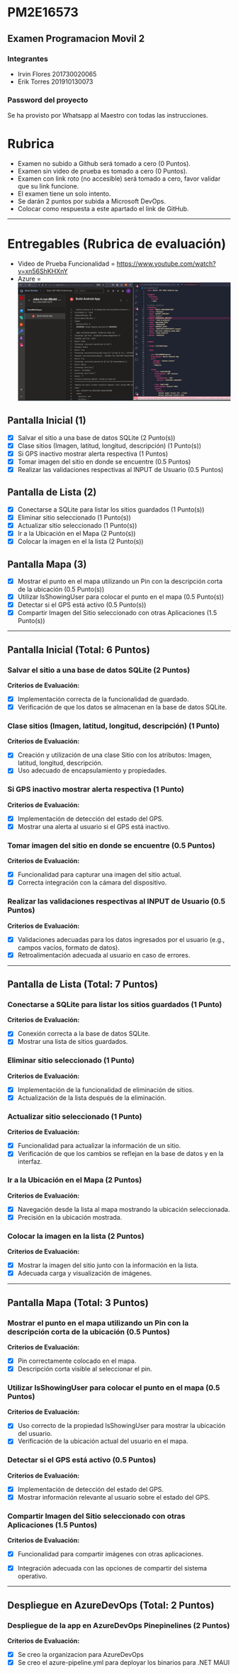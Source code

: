 # PM2E16573
## Examen Programacion Movil 2 

### Integrantes
- Irvin Flores 201730020065
- Erik Torres 201910130073

### Password del proyecto
Se ha provisto por Whatsapp al Maestro con todas las instrucciones.



# Rubrica

- Examen no subido a Github será tomado a cero (0 Puntos).
- Examen sin video de prueba es tomado a cero (0 Puntos).
- Examen con link roto (no accesible) será tomado a cero, favor validar que su link funcione.
- El examen tiene un solo intento.
- Se darán 2 puntos por subida a Microsoft DevOps.
- Colocar como respuesta a este apartado el link de GitHub.

---

# Entregables (Rubrica de evaluación)
- Video de Prueba Funcionalidad = https://www.youtube.com/watch?v=xn56ShKHXnY
- Azure = ![Imagen](imagen.png)


## Pantalla Inicial (1)
- [x] Salvar el sitio a una base de datos SQLite (2 Punto(s))
- [x] Clase sitios (Imagen, latitud, longitud, descripción) (1 Punto(s))
- [x] Si GPS inactivo mostrar alerta respectiva (1 Puntos)
- [x] Tomar imagen del sitio en donde se encuentre (0.5 Puntos)
- [x] Realizar las validaciones respectivas al INPUT de Usuario (0.5 Puntos)

## Pantalla de Lista (2)
- [x] Conectarse a SQLite para listar los sitios guardados (1 Punto(s))
- [x] Eliminar sitio seleccionado (1 Punto(s))
- [x] Actualizar sitio seleccionado (1 Punto(s))
- [x] Ir a la Ubicación en el Mapa (2 Punto(s))
- [x] Colocar la imagen en el la lista (2 Punto(s))

## Pantalla Mapa (3)
- [x] Mostrar el punto en el mapa utilizando un Pin con la descripción corta de la ubicación (0.5 Punto(s))
- [x] Utilizar IsShowingUser para colocar el punto en el mapa (0.5 Punto(s))
- [x] Detectar si el GPS está activo (0.5 Punto(s))
- [x] Compartir Imagen del Sitio seleccionado con otras Aplicaciones (1.5 Punto(s))

---

## Pantalla Inicial (Total: 6 Puntos)

### Salvar el sitio a una base de datos SQLite (2 Puntos)

**Criterios de Evaluación:**
- [x] Implementación correcta de la funcionalidad de guardado.
- [x] Verificación de que los datos se almacenan en la base de datos SQLite.

### Clase sitios (Imagen, latitud, longitud, descripción) (1 Punto)

**Criterios de Evaluación:**
- [x] Creación y utilización de una clase Sitio con los atributos: Imagen, latitud, longitud, descripción.
- [x] Uso adecuado de encapsulamiento y propiedades.

### Si GPS inactivo mostrar alerta respectiva (1 Punto)

**Criterios de Evaluación:**
- [x] Implementación de detección del estado del GPS.
- [x] Mostrar una alerta al usuario si el GPS está inactivo.

### Tomar imagen del sitio en donde se encuentre (0.5 Puntos)

**Criterios de Evaluación:**
- [x] Funcionalidad para capturar una imagen del sitio actual.
- [x] Correcta integración con la cámara del dispositivo.

### Realizar las validaciones respectivas al INPUT de Usuario (0.5 Puntos)

**Criterios de Evaluación:**
- [x] Validaciones adecuadas para los datos ingresados por el usuario (e.g., campos vacíos, formato de datos).
- [x] Retroalimentación adecuada al usuario en caso de errores.

---

## Pantalla de Lista (Total: 7 Puntos)

### Conectarse a SQLite para listar los sitios guardados (1 Punto)

**Criterios de Evaluación:**
- [x] Conexión correcta a la base de datos SQLite.
- [x] Mostrar una lista de sitios guardados.

### Eliminar sitio seleccionado (1 Punto)

**Criterios de Evaluación:**
- [x] Implementación de la funcionalidad de eliminación de sitios.
- [x] Actualización de la lista después de la eliminación.

### Actualizar sitio seleccionado (1 Punto)

**Criterios de Evaluación:**
- [x] Funcionalidad para actualizar la información de un sitio.
- [x] Verificación de que los cambios se reflejan en la base de datos y en la interfaz.

### Ir a la Ubicación en el Mapa (2 Puntos)

**Criterios de Evaluación:**
- [x] Navegación desde la lista al mapa mostrando la ubicación seleccionada.
- [x] Precisión en la ubicación mostrada.

### Colocar la imagen en la lista (2 Puntos)

**Criterios de Evaluación:**
- [x] Mostrar la imagen del sitio junto con la información en la lista.
- [x] Adecuada carga y visualización de imágenes.

---

## Pantalla Mapa (Total: 3 Puntos)

### Mostrar el punto en el mapa utilizando un Pin con la descripción corta de la ubicación (0.5 Puntos)

**Criterios de Evaluación:**
- [x] Pin correctamente colocado en el mapa.
- [x] Descripción corta visible al seleccionar el pin.

### Utilizar IsShowingUser para colocar el punto en el mapa (0.5 Puntos)

**Criterios de Evaluación:**
- [x] Uso correcto de la propiedad IsShowingUser para mostrar la ubicación del usuario.
- [x] Verificación de la ubicación actual del usuario en el mapa.

### Detectar si el GPS está activo (0.5 Puntos)

**Criterios de Evaluación:**
- [x] Implementación de detección del estado del GPS.
- [x] Mostrar información relevante al usuario sobre el estado del GPS.

### Compartir Imagen del Sitio seleccionado con otras Aplicaciones (1.5 Puntos)

**Criterios de Evaluación:**
- [x] Funcionalidad para compartir imágenes con otras aplicaciones.
- [x] Integración adecuada con las opciones de compartir del sistema operativo.



---

## Despliegue en AzureDevOps (Total: 2 Puntos)

### Despliegue de la app en AzureDevOps Pinepinelines (2 Puntos)

**Criterios de Evaluación:**
- [x] Se creo la organizacion para AzureDevOps
- [x] Se creo el azure-pipeline.yml para deployar los binarios para .NET MAUI

